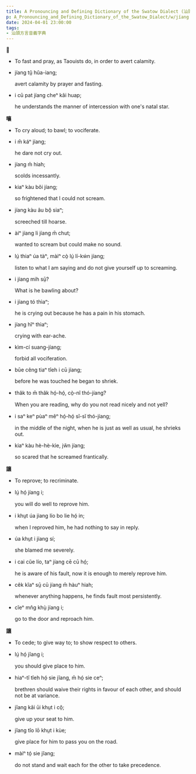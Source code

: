 ```yaml
---
title: A Pronouncing and Defining Dictionary of the Swatow Dialect (汕頭方言音義字典) / jíang
p: A_Pronouncing_and_Defining_Dictionary_of_the_Swatow_Dialect/w/jíang
date: 2024-04-01 23:00:00
tags: 
- 汕頭方言音義字典
---
```



**𧟄**
- To fast and pray, as Taouists do, in order to avert calamity.

- jíang tṳ̂ hŭa-iang;

  avert calamity by prayer and fasting.

- i cū pat jíang cheⁿ kâi huap;

  he understands the manner of intercession with one's natal star.

**嚷**
- To cry aloud; to bawl; to vociferate.

- i m̄ káⁿ jíang;

  he dare not cry out.

- jíang m̄ hiah;

  scolds incessantly.

- kiaⁿ kàu bŏi jíang;

  so frightened that I could not scream.

- jíang kàu âu bô̤ siaⁿ;

  screeched till hoarse.

- àiⁿ jíang li jíang m̄ chut;

  wanted to scream but could make no sound.

- lṳ́ thiaⁿ úa tàⁿ, màiⁿ cò̤ lṳ́ lí-kẃn jíang;

  listen to what I am saying and do not give yourself up to screaming.

- i jíang mih sṳ̄?

  What is he bawling about?

- i jíang tó thìaⁿ;

  he is crying out because he has a pain in his stomach.

- jíang hĭⁿ thìaⁿ;

  crying with ear-ache.

- kìm-cí suang-jíang;

  forbid all vociferation.

- būe cêng tiaⁿ tîeh i cū jíang;

  before he was touched he began to shriek.

- thâk to m̄ thâk hó̤-hó̤, cò̤-nî thó-jíang?

  When you are reading, why do you not read nicely and not yell?

- i saⁿ keⁿ pùaⁿ mêⁿ hó̤-hó̤ sĭ-sĭ thó-jíang;

  in the middle of the night, when he is just as well as usual, he shrieks out.

- kiaⁿ kàu hè-hè-kìe, jw̆n jíang;

  so scared that he screamed frantically.

**讓**
- To reprove; to recriminate.

- lṳ́ hó̤ jíang i;

  you will do well to reprove him.

- i khṳt úa jiang lío bo lie hó̤ in;

  when I reproved him, he had nothing to say in reply.

- úa khṳt i jíang sí;

  she blamed me severely.

- i cai cŭe lío, taⁿ jíang cē cū hó̤;

  he is aware of his fault, now it is enough to merely reprove him.

- cêk kĭaⁿ sṳ̄ cū jíang m̄ hàuⁿ hiah;

  whenever anything happens, he finds fault most persistently.

- cĭeⁿ mn̂g khṳ̀ jíang i;

  go to the door and reproach him.

**讓**
- To cede; to give way to; to show respect to others.

- lṳ́ hó̤ jĭang i;

  you should give place to him.

- hiaⁿ-tĭ tîeh hó̤ sie jĭang, m̄ hó̤ sie ceⁿ;

  brethren should waive their rights in favour of each other, and should not be at variance.

- jĭang kâi ūi khṳt i cŏ̤;

  give up your seat to him.

- jĭang tîo lō khṳt i kùe;

  give place for him to pass you on the road.

- màiⁿ tó̤ sie jĭang;

  do not stand and wait each for the other to take precedence.